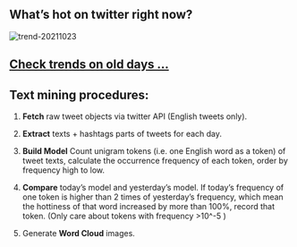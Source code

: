 ## What’s hot on twitter right now?

![trend-20211023][wordcloud]

[wordcloud]: https://raw.githubusercontent.com/xdqc/tweet-trend-everyday/master/word-cloud/trend-20211023.png?token=AF5V4P7ADR6KQBZ4CEDTNIK6AXRMU "trend-20211023"

## [Check trends on old days ...](https://github.com/xdqc/tweet-trend-everyday/tree/master/word-cloud)

## Text mining procedures:

1. **Fetch** raw tweet objects via twitter API (English tweets only).

2. **Extract** texts + hashtags parts of tweets for each day.

3. **Build Model** Count unigram tokens (i.e. one English word as a token) of tweet texts, calculate the occurrence frequency of each token, order by frequency high to low.

4. **Compare** today’s model and yesterday’s model. If today’s frequency of one token is higher than 2 times of yesterday’s frequency, which mean the hottiness of that word increased by more than 100%, record that token. (Only care about tokens with frequency >10^-5 )

5. Generate **Word Cloud** images.
